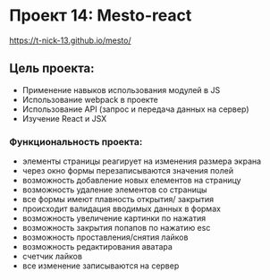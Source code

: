 # Проект 14: Mesto-react

https://t-nick-13.github.io/mesto/

## Цель проекта:
* Применение навыков использования модулей в JS
* Использование webpack в проекте
* Использование API (запрос и передача данных на сервер)
* Изучение React и JSX


### Функциональность проекта:
* элементы страницы реагирует на изменения размера экрана
* через окно формы перезаписываются значения полей
* возможность добавление новых елементов на страницу
* возможность удаление элементов со страницы
* все формы имеют плавность открытия/ закрытия
* происходит валидация вводимых данных в формах
* возможность увеличение картинки по нажатия
* возможность закрытия попапов по нажатию esc
* возможность проставления/снятия лайков
* возможность редактирования аватара
* счетчик лайков
* все изменение записываются на сервер
